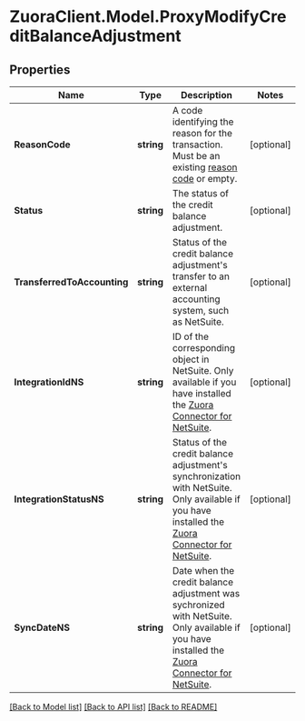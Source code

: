 # ZuoraClient.Model.ProxyModifyCreditBalanceAdjustment

## Properties

Name | Type | Description | Notes
------------ | ------------- | ------------- | -------------
**ReasonCode** | **string** | A code identifying the reason for the transaction. Must be an existing [reason code](https://knowledgecenter.zuora.com/CB_Billing/K_Payment_Operations/Reason_Codes_for_Payment_Operations) or empty.  | [optional] 
**Status** | **string** | The status of the credit balance adjustment.  | [optional] 
**TransferredToAccounting** | **string** | Status of the credit balance adjustment&#39;s transfer to an external accounting system, such as NetSuite.  | [optional] 
**IntegrationIdNS** | **string** | ID of the corresponding object in NetSuite. Only available if you have installed the [Zuora Connector for NetSuite](https://www.zuora.com/connect/app/?appId&#x3D;265).  | [optional] 
**IntegrationStatusNS** | **string** | Status of the credit balance adjustment&#39;s synchronization with NetSuite. Only available if you have installed the [Zuora Connector for NetSuite](https://www.zuora.com/connect/app/?appId&#x3D;265).  | [optional] 
**SyncDateNS** | **string** | Date when the credit balance adjustment was sychronized with NetSuite. Only available if you have installed the [Zuora Connector for NetSuite](https://www.zuora.com/connect/app/?appId&#x3D;265).  | [optional] 

[[Back to Model list]](../README.md#documentation-for-models) [[Back to API list]](../README.md#documentation-for-api-endpoints) [[Back to README]](../README.md)


